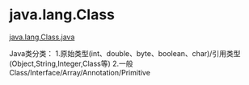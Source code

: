 # java.lang.Class

[java.lang.Class.java](/src/java/lang/Class.java)

Java类分类：
1.原始类型(int、double、byte、boolean、char)/引用类型(Object,String,Integer,Class等)
2.一般Class/Interface/Array/Annotation/Primitive